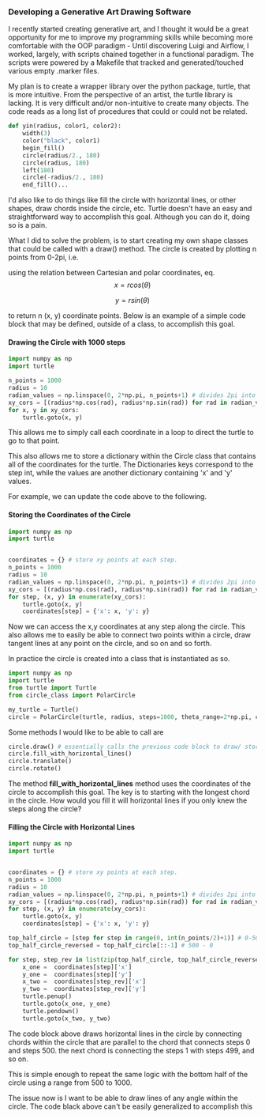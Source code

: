 ### Developing a Generative Art Drawing Software

I recently started creating generative art, and I thought it would be a great opportunity for me to improve my programming skills while becoming more comfortable with the OOP paradigm - Until discovering Luigi and Airflow, I worked, largely, with scripts chained together in a functional paradigm. The scripts were powered by a Makefile that tracked and generated/touched various empty .marker files.

My plan is to create a wrapper library over the python package, turtle, that is more intuitive. From the perspective of an artist, the turtle library is lacking. It is very difficult and/or non-intuitive to create many objects. The code reads as a long list of procedures that could or could not be related.

```python
def yin(radius, color1, color2):
    width(3)
    color("black", color1)
    begin_fill()
    circle(radius/2., 180)
    circle(radius, 180)
    left(180)
    circle(-radius/2., 180)
    end_fill()...
```

I'd also like to do things like fill the circle with horizontal lines, or other shapes, draw chords inside the circle, etc. Turtle doesn't have an easy and straightforward way to accomplish this goal. Although you can do it, doing so is a pain.



What I did to solve the problem, is to start creating my own shape classes that could be called with a draw() method. The circle is created by plotting n points from 0-2pi, i.e.

using the relation between Cartesian and polar coordinates, eq.
$$
x = rcos(\theta)
$$

$$
y = rsin(\theta)
$$

to return n (x, y) coordinate points. Below is an example of a simple code block that may be defined, outside of a class, to accomplish this goal.

#### Drawing the Circle with 1000 steps

```python
import numpy as np
import turtle

n_points = 1000
radius = 10
radian_values = np.linspace(0, 2*np.pi, n_points+1) # divides 2pi into 1000 pieces
xy_cors = [(radius*np.cos(rad), radius*np.sin(rad)) for rad in radian_values]
for x, y in xy_cors:
    turtle.goto(x, y)
```

This allows me to simply call each coordinate in a loop to direct the turtle to go to that point.

This also allows me to store a dictionary within the Circle class that contains all of the coordinates for the turtle. The Dictionaries keys correspond to the step int, while the values are another dictionary containing 'x' and 'y' values.

For example, we can update the code above to the following.

#### Storing the Coordinates of the Circle

```python
import numpy as np
import turtle


coordinates = {} # store xy points at each step.
n_points = 1000
radius = 10
radian_values = np.linspace(0, 2*np.pi, n_points+1) # divides 2pi into 1000 pieces
xy_cors = [(radius*np.cos(rad), radius*np.sin(rad)) for rad in radian_values]
for step, (x, y) in enumerate(xy_cors):
    turtle.goto(x, y)
    coordinates[step] = {'x': x, 'y': y}
```

Now we can access the x,y coordinates at any step along the circle. This also allows me to easily be able to connect two points within a circle, draw tangent lines at any point on the circle, and so on and so forth.

In practice the circle is created into a class that is instantiated as so.

```python
import numpy as np
import turtle
from turtle import Turtle
from circle_class import PolarCircle

my_turtle = Turtle()
circle = PolarCircle(turtle, radius, steps=1000, theta_range=2*np.pi, center=(0,0))
```

Some methods I would like to be able to call are

```python
circle.draw() # essentially calls the previous code block to draw/ store coordinates
circle.fill_with_horizontal_lines()
circle.translate()
circle.rotate()
```

The method **fill_with_horizontal_lines** method uses the coordinates of the circle to accomplish this goal. The key is to starting with the longest chord in the circle. How would you fill it will horizontal lines if you only knew the steps along the circle?

#### Filling the Circle with Horizontal Lines

```python
import numpy as np
import turtle


coordinates = {} # store xy points at each step.
n_points = 1000
radius = 10
radian_values = np.linspace(0, 2*np.pi, n_points+1) # divides 2pi into 1000 pieces
xy_cors = [(radius*np.cos(rad), radius*np.sin(rad)) for rad in radian_values]
for step, (x, y) in enumerate(xy_cors):
    turtle.goto(x, y)
    coordinates[step] = {'x': x, 'y': y}

top_half_circle = [step for step in range(0, int(n_points/2)+1)] # 0-500
top_half_circle_reversed = top_half_circle[::-1] # 500 - 0

for step, step_rev in list(zip(top_half_circle, top_half_circle_reversed)):
    x_one =  coordinates[step]['x']
    y_one =  coordinates[step]['y']
    x_two =  coordinates[step_rev]['x']
    y_two =  coordinates[step_rev]['y']
    turtle.penup()
    turtle.goto(x_one, y_one)
    turtle.pendown()
    turtle.goto(x_two, y_two)
```

The code block above draws horizontal lines in the circle by connecting chords within the circle that are parallel to the chord that connects steps 0 and steps 500. the next chord is connecting the steps 1 with steps 499, and so on.

This is simple enough to repeat the same logic with the bottom half of the circle using a range from 500 to 1000.

The issue now is I want to be able to draw lines of any angle within the circle. The code black above can't be easily generalized to accomplish this